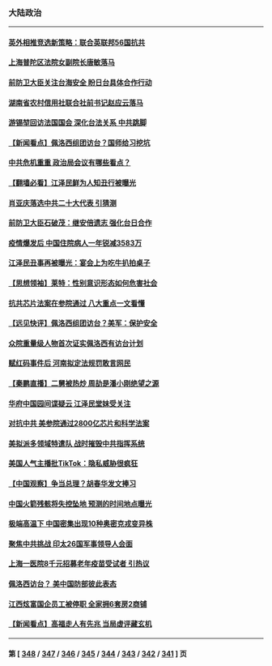 ### 大陆政治
---
#### [英外相推竞选新策略：联合英联邦56国抗共](../../pages/ncid277/n13790871.md) 
#### [上海普陀区法院女副院长唐敏落马](../../pages/ncid277/n13790765.md) 
#### [前防卫大臣关注台海安全 盼日台具体合作行动](../../pages/ncid277/n13790727.md) 
#### [湖南省农村信用社联合社前书记赵应云落马](../../pages/ncid277/n13790756.md) 
#### [游锡堃回访法国国会 深化台法关系 中共跳脚](../../pages/ncid277/n13790554.md) 
#### [【新闻看点】佩洛西组团访台？国师给习挖坑](../../pages/ncid277/n13790313.md) 
#### [中共危机重重 政治局会议有哪些看点？](../../pages/ncid277/n13790542.md) 
#### [【翻墙必看】江泽民鲜为人知丑行被曝光](../../pages/ncid277/n13790503.md) 
#### [肖亚庆落选中共二十大代表 引猜测](../../pages/ncid277/n13790476.md) 
#### [前防卫大臣石破茂：继安倍遗志 强化台日合作](../../pages/ncid277/n13790486.md) 
#### [疫情爆发后 中国住院病人一年锐减3583万](../../pages/ncid277/n13790489.md) 
#### [江泽民丑事再被曝光：宴会上为吃牛扒拍桌子](../../pages/ncid277/n13790441.md) 
#### [【思想领袖】莱特：性别意识形态如何危害社会](../../pages/ncid277/n13776680.md) 
#### [抗共芯片法案在参院通过 八大重点一文看懂](../../pages/ncid277/n13790309.md) 
#### [【远见快评】佩洛西组团访台？美军：保护安全](../../pages/ncid277/n13790395.md) 
#### [众院重量级人物首次证实佩洛西有访台计划](../../pages/ncid277/n13790372.md) 
#### [赋红码事件后 河南拟定法规罚敢言网民](../../pages/ncid277/n13790365.md) 
#### [【秦鹏直播】二舅被热炒 周劼是潘小刚绝望之源](../../pages/ncid277/n13790389.md) 
#### [华府中国园间谍疑云 江泽民堂妹受关注](../../pages/ncid277/n13790180.md) 
#### [对抗中共 美参院通过2800亿芯片和科学法案](../../pages/ncid277/n13790299.md) 
#### [美拟派多领域特遣队 战时摧毁中共指挥系统](../../pages/ncid277/n13790295.md) 
#### [美国人气主播批TikTok：隐私威胁很疯狂](../../pages/ncid277/n13790194.md) 
#### [【中国观察】争当总理？胡春华发文捧习](../../pages/ncid277/n13789920.md) 
#### [中国火箭残骸将失控坠地 预测的时间地点曝光](../../pages/ncid277/n13790215.md) 
#### [极端高温下 中国密集出现10种奥密克戎变异株](../../pages/ncid277/n13790214.md) 
#### [聚焦中共挑战 印太26国军事领导人会面](../../pages/ncid277/n13790193.md) 
#### [上海一医院8千元招募老年疫苗受试者 引热议](../../pages/ncid277/n13790026.md) 
#### [佩洛西访台？ 美中国防部彼此表态](../../pages/ncid277/n13790021.md) 
#### [江西炫富国企员工被停职 全家拥6套房2商铺](../../pages/ncid277/n13789862.md) 
#### [【新闻看点】高福走人有先兆 当局虚评藏玄机](../../pages/ncid277/n13789564.md) 

---
#### 第 [ [348](./348.md) / [347](./347.md) / [346](./346.md) / [345](./345.md) / [344](./344.md) / [343](./343.md) / [342](./342.md) / [341](./341.md) ] 页
